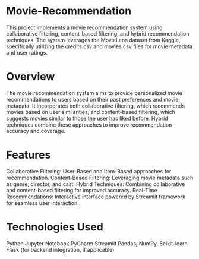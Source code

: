 # Movie-Recommendation

This project implements a movie recommendation system using collaborative filtering, content-based filtering, and hybrid recommendation techniques. The system leverages the MovieLens dataset from Kaggle, specifically utilizing the credits.csv and movies.csv files for movie metadata and user ratings.

# Overview
The movie recommendation system aims to provide personalized movie recommendations to users based on their past preferences and movie metadata. It incorporates both collaborative filtering, which recommends movies based on user similarities, and content-based filtering, which suggests movies similar to those the user has liked before. Hybrid techniques combine these approaches to improve recommendation accuracy and coverage.

# Features
Collaborative Filtering: User-Based and Item-Based approaches for recommendation.
Content-Based Filtering: Leveraging movie metadata such as genre, director, and cast.
Hybrid Techniques: Combining collaborative and content-based filtering for improved accuracy.
Real-Time Recommendations: Interactive interface powered by Streamlit framework for seamless user interaction.

# Technologies Used
Python
Jupyter Notebook
PyCharm
Streamlit
Pandas, NumPy, Scikit-learn
Flask (for backend integration, if applicable)

